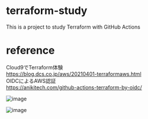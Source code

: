 # terraform-study
This is a project to study Terraform with GitHub Actions

# reference
Cloud9でTerraform体験  
https://blog.dcs.co.jp/aws/20210401-terraformaws.html  
OIDCによるAWS認証  
https://anikitech.com/github-actions-terraform-by-oidc/

![image](https://github.com/yoshi-koyama/terraform-study/assets/62045457/c3b5c036-16a0-42f8-a047-401a122b6b62)

![image](https://github.com/yoshi-koyama/terraform-study/assets/62045457/b5d5aea9-9aa1-42a3-8752-e4fb5e3c9a52)
